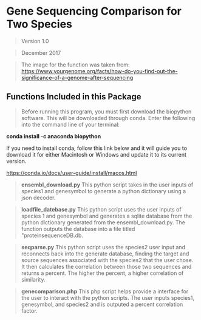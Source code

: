 # Gene Sequencing Comparison for Two Species
>Version 1.0

>December 2017

>The image for the function was taken from: https://www.yourgenome.org/facts/how-do-you-find-out-the-significance-of-a-genome-after-sequencing

## Functions Included in this Package
> Before running this program, you must first download the biopython software. This will be downloaded 
through conda. Enter the following into the command line of your terminal:

**conda install -c anaconda biopython** 

If you need to install conda, follow this link below and it will guide you to download it for either
Macintosh or Windows and update it to its current version.

https://conda.io/docs/user-guide/install/macos.html

>**ensembl_download.py**
This python script takes in the user inputs of species1 and genesymbol to generate a python dictionary using a json decoder.

>**loadfile_datebase.py**
This python script uses the user inputs of species 1 and genesymbol and generates a sqlite database from the python dictionary generated from the ensembl_download.py. The function outputs the database into a file titled "proteinsequenceDB.db.

>**seqparse.py**
This python script uses the species2 user input and reconnects back into the generate database, finding the target and source sequences associated with the species2 that the user chose. It then calculates the correlation between those two sequences and returns a percent. The higher the percent, a higher correlation of similarity.

>**genecomparison.php**
This php script helps provide a interface for the user to interact with the python scripts. The user inputs species1, genesymbol, and species2 and is outputed a percent correlation factor.
